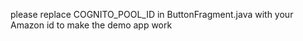 please replace COGNITO_POOL_ID in ButtonFragment.java with your Amazon id to make the demo app work
